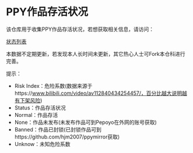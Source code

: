 # PPY作品存活状况

该仓库用于收集PPY作品存活状况，若想获取相关信息，请访问：

[状态列表](https://view.officeapps.live.com/op/view.aspx?src=https://raw.githubusercontent.com/hjm2007/ppystatus/main/status.xlsx)

本数据不定期更新，若发现本人长时间未更新，其它热心人士可Fork本仓科进行完善。

提示：
  - Risk Index：危险系数(数据来源于https://www.bilibili.com/video/av112840434254457/，百分比越大说明越有下架风险)
  - Status：作品存活状况
  - Normal：作品存活
  - None：作品未发布(未发布作品可到Pepoyo在外网的账号获取)
  - Banned：作品已封锁(已封锁作品可到https://github.com/hjm2007/ppymirror获取)
  - Unknow：未知危险系数

